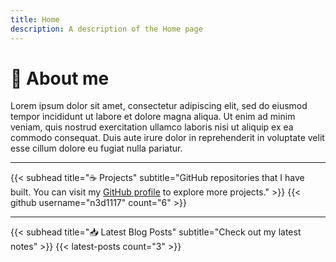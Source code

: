 ```yaml
---
title: Home
description: A description of the Home page
---
```


# 👋 About me
Lorem ipsum dolor sit amet, consectetur adipiscing elit, sed do eiusmod tempor incididunt ut labore et dolore magna aliqua. Ut enim ad minim veniam, quis nostrud exercitation ullamco laboris nisi ut aliquip ex ea commodo consequat. Duis aute irure dolor in reprehenderit in voluptate velit esse cillum dolore eu fugiat nulla pariatur.

---

{{< subhead title="☕️ Projects" subtitle="GitHub repositories that I have built. You can visit my [GitHub profile](https://github.com/n3d1117/) to explore more projects." >}}
{{< github username="n3d1117" count="6" >}}

---

{{< subhead title="📥 Latest Blog Posts" subtitle="Check out my latest notes" >}}
{{< latest-posts count="3" >}}


